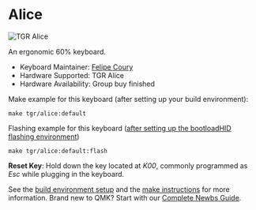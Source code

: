 # Alice

![TGR Alice](https://i.imgur.com/cJohEqS.jpg)

An ergonomic 60% keyboard.

* Keyboard Maintainer: [Felipe Coury](https://github.com/fcoury)
* Hardware Supported: TGR Alice
* Hardware Availability: Group buy finished

Make example for this keyboard (after setting up your build environment):

    make tgr/alice:default

Flashing example for this keyboard ([after setting up the bootloadHID flashing environment](https://docs.qmk.fm/#/flashing_bootloadhid))

    make tgr/alice:default:flash

**Reset Key**: Hold down the key located at *K00*, commonly programmed as *Esc* while plugging in the keyboard.

See the [build environment setup](https://docs.qmk.fm/#/getting_started_build_tools) and the [make instructions](https://docs.qmk.fm/#/getting_started_make_guide) for more information. Brand new to QMK? Start with our [Complete Newbs Guide](https://docs.qmk.fm/#/newbs).
